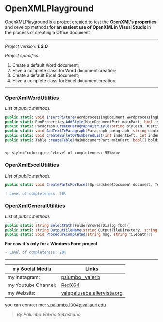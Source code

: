 # OpenXMLPlayground 

OpenXMLPlayground is a project created to test the **OpenXML's properties** and
develop methods **for an easiest use of OpenXML in Visual Studio** in the process 
of creating a Office document

--------------------------------
*Project version: __1.3.0__*

*Project specifics:*
1. Create a default Word document;
2. Have a complete class for Word document creation;
3. Create a default Excel document;
4. Have a complete class for Excel document creation.

--------------------------------

### OpenXmlWordUtilities
*List of public methods:*
```csharp
public static void InsertPicture(WordprocessingDocument wordprocessingDocument, string fileName){}
public static RunProperties AddStyle(MainDocumentPart mainPart, bool isBold = false, bool isItalic = false, bool isUnderline = false, bool isOnlyRun = false, string styleId = "00", string styleName = "Default", string fontName = "Calibri", int fontSize = 12, string rgbColor = "000000", UnderlineValues underline = UnderlineValues.Single){}
public static Paragraph CreateParagraphWithStyle(string styleId, JustificationValues justification = JustificationValues.Left){}
public static void AddTextToParagraph(Paragraph paragraph, string content, SpaceProcessingModeValues space = SpaceProcessingModeValues.Default, RunProperties rpr = null){}
public static void CreateBulletOrNumberedList(int indentLeft, int indentHanging, List<Paragraph> paragraphs, int numberOfParagraph, string[] texts, bool isBullet = true){}
public static Table createTable(MainDocumentPart mainPart, bool[] bolds, bool[] italics, bool[] underlines, string[] texts, JustificationValues[] justifications, int right, int cell, string rgbColor = "000000", BorderValues borderValues = BorderValues.Thick){}
```
```diff

```

`<p style="color:green">Level of completeness: 95%</p>`

### OpenXmlExcelUtilities
*List of public methods:*
```csharp
public static void CreatePartsForExcel(SpreadsheetDocument document, TestModelList data){}
```
```diff
! Level of completeness: 50%
```

### OpenXmlGeneralUtilities
*List of public methods:*
```csharp
public static string SelectPath(FolderBrowserDialog fbd){}
public static string OutputFileName(string OutputFileDirectory, string fileExtension){}
public static void ProcedureCompleted(string msg, string filepath){}
```

**For now it's only for a Windows Form project**
```diff
- Level of completeness: 20%
```

--------------------------------

my Social Media | Links
------------- | ------------------------------------------------------------------
my Instagram: | [palumbo__valerio](https://www.instagram.com/palumbo__valerio/)
my Youtube Channel: | [RedX64](https://www.youtube.com/channel/UCWOLxDm6jrNPUvrkjsRmscg?view_as=subscriber)
my Website: | [valepaluseba.altervista.org](https://valepaluseba.altervista.org/)

you can contact me: v.palumbo.1004@vallauri.edu

>*By Palumbo Valerio Sebastiano*
